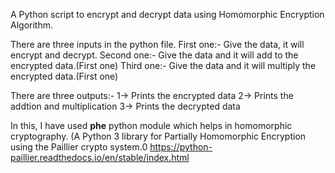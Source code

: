 A Python script to encrypt and decrypt data using Homomorphic Encryption Algorithm.

There are three inputs in the python file.
First one:- Give the data, it will encrypt and decrypt.
Second one:- Give the data and it will add to the encrypted data.(First one)
Third one:- Give the data and it will multiply the encrypted data.(First one)

There are three outputs:-
1-> Prints the encrypted data
2-> Prints the addtion and multiplication
3-> Prints the decrypted data

In this, I have used **phe** python module which helps in homomorphic cryptography. (A Python 3 library for Partially Homomorphic Encryption using the Paillier crypto system.0
https://python-paillier.readthedocs.io/en/stable/index.html
